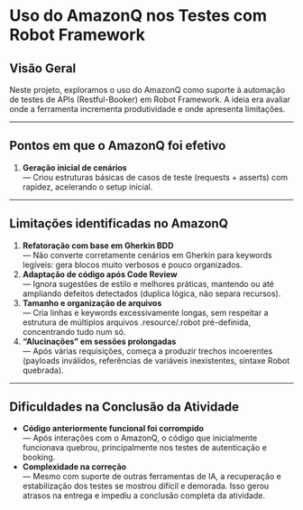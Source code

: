 # Uso do AmazonQ nos Testes com Robot Framework

## Visão Geral  
Neste projeto, exploramos o uso do AmazonQ como suporte à automação de testes de APIs (Restful-Booker) em Robot Framework. A ideia era avaliar onde a ferramenta incrementa produtividade e onde apresenta limitações.

---

## Pontos em que o AmazonQ foi efetivo  
1. **Geração inicial de cenários**  
  — Criou estruturas básicas de casos de teste (requests + asserts) com rapidez, acelerando o setup inicial.  

---

## Limitações identificadas no AmazonQ  
1. **Refatoração com base em Gherkin BDD**  
   — Não converte corretamente cenários em Gherkin para keywords legíveis: gera blocos muito verbosos e pouco organizados.  
2. **Adaptação de código após Code Review**  
   — Ignora sugestões de estilo e melhores práticas, mantendo ou até ampliando defeitos detectados (duplica lógica, não separa recursos).  
3. **Tamanho e organização de arquivos**  
   — Cria linhas e keywords excessivamente longas, sem respeitar a estrutura de múltiplos arquivos .resource/.robot pré-definida, concentrando tudo num só.  
4. **“Alucinações” em sessões prolongadas**  
   — Após várias requisições, começa a produzir trechos incoerentes (payloads inválidos, referências de variáveis inexistentes, sintaxe Robot quebrada).

---

## Dificuldades na Conclusão da Atividade  
- **Código anteriormente funcional foi corrompido**  
  — Após interações com o AmazonQ, o código que inicialmente funcionava quebrou, principalmente nos testes de autenticação e booking.
- **Complexidade na correção**  
  — Mesmo com suporte de outras ferramentas de IA, a recuperação e estabilização dos testes se mostrou difícil e demorada. Isso gerou atrasos na entrega e impediu a conclusão completa da atividade.